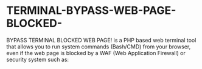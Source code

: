 # TERMINAL-BYPASS-WEB-PAGE-BLOCKED-
BYPASS TERMINAL BLOCKED WEB PAGE! is a PHP based web terminal tool that allows you to run system commands (Bash/CMD) from your browser, even if the web page is blocked by a WAF (Web Application Firewall) or security system such as:
